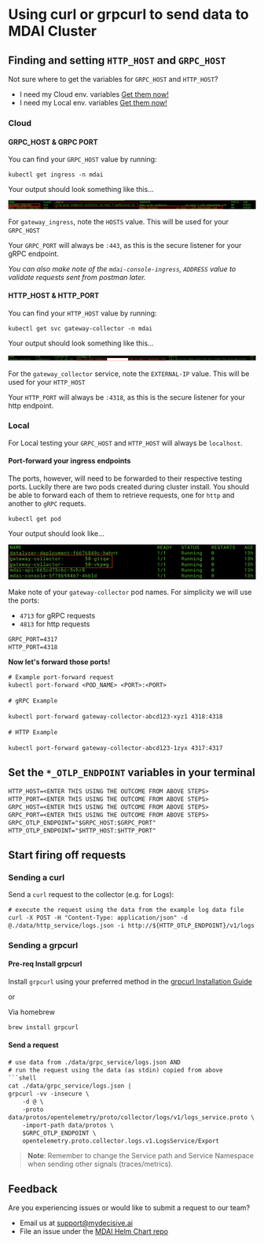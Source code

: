 #  Using curl or grpcurl to send data to MDAI Cluster

## Finding and setting `HTTP_HOST` and `GRPC_HOST`

Not sure where to get the variables for `GRPC_HOST` and `HTTP_HOST`?
* I need my Cloud env. variables [Get them now!](./README.md#cloud)
* I need my Local env. variables [Get them now!](./README.md#cloud)

### Cloud

#### GRPC_HOST & GRPC PORT

You can find your `GRPC_HOST` value by running:

```shell
kubectl get ingress -n mdai
```

Your output should look something like this...

<a href="./media/ingress-output.png" target="_blank">
  <img alt="example ingress output" src="./media/ingress-output.png" />
</a>

For `gateway_ingress`, note the `HOSTS` value. This will be used for your `GRPC_HOST`

Your `GRPC_PORT` will always be `:443`, as this is the secure listener for your gRPC endpoint.

*You can also make note of the `mdai-console-ingress`, `ADDRESS` value to validate requests sent from postman later.*

#### HTTP_HOST & HTTP_PORT

You can find your `HTTP_HOST` value by running:

```shell
kubectl get svc gateway-collector -n mdai
```

Your output should look something like this...

<a href="./media/service-output.png" target="_blank">
  <img alt="example ingress output" src="./media/service-output.png" />
</a>


For the `gateway_collector` service, note the `EXTERNAL-IP` value. This will be used for your `HTTP_HOST`

Your `HTTP_PORT` will always be `:4318`, as this is the secure listener for your http endpoint.


### Local

For Local testing your `GRPC_HOST` and `HTTP_HOST` will always be `localhost`.


#### Port-forward your ingress endpoints

The ports, however, will need to be forwarded to their respective testing ports. Luckily there are two pods created during cluster install. You should be able to forward each of them to retrieve requests, one for `http` and another to `gRPC` requets.

```shell
kubectl get pod
```

Your output should look like...

<a href="./media/pods-output.png" target="_blank">
  <img alt="example pods output" src="./media/pods-output.png" />
</a>

Make note of your `gateway-collector` pod names. For simplicity we will use the ports:
* `4713` for gRPC requests
* `4813` for http requests

```shell
GRPC_PORT=4317
HTTP_PORT=4318
```


**Now let's forward those ports!**

```shell
# Example port-forward request
kubectl port-forward <POD_NAME> <PORT>:<PORT>

# gRPC Example

kubectl port-forward gateway-collector-abcd123-xyz1 4318:4318

# HTTP Example

kubectl port-forward gateway-collector-abcd123-1zyx 4317:4317
```


## Set the `*_OTLP_ENDPOINT` variables in your terminal

```shell
HTTP_HOST=<ENTER THIS USING THE OUTCOME FROM ABOVE STEPS>
HTTP_PORT=<ENTER THIS USING THE OUTCOME FROM ABOVE STEPS>
GRPC_HOST=<ENTER THIS USING THE OUTCOME FROM ABOVE STEPS>
GRPC_PORT=<ENTER THIS USING THE OUTCOME FROM ABOVE STEPS>
GRPC_OTLP_ENDPOINT="$GRPC_HOST:$GRPC_PORT"
HTTP_OTLP_ENDPOINT="$HTTP_HOST:$HTTP_PORT"
```

## Start firing off requests

### Sending a curl

Send a `curl` request to the collector (e.g. for Logs):

```shell
# execute the request using the data from the example log data file
curl -X POST -H "Content-Type: application/json" -d @./data/http_service/logs.json -i http://${HTTP_OTLP_ENDPOINT}/v1/logs
```


### Sending a grpcurl

#### Pre-req Install grpcurl

Install `grpcurl` using your preferred method in the [grpcurl Installation Guide](https://github.com/fullstorydev/grpcurl)

or

Via homebrew
```shell
brew install grpcurl
```

#### Send a request

```shell
# use data from ./data/grpc_service/logs.json AND
# run the request using the data (as stdin) copied from above
```shell
cat ./data/grpc_service/logs.json |
grpcurl -vv -insecure \
    -d @ \
    -proto data/protos/opentelemetry/proto/collector/logs/v1/logs_service.proto \
    -import-path data/protos \
    $GRPC_OTLP_ENDPOINT \
    opentelemetry.proto.collector.logs.v1.LogsService/Export
```

> **Note**: Remember to change the Service path and Service Namespace when sending other signals (traces/metrics).


## Feedback

Are you experiencing issues or would like to submit a request to our team?
* Email us at <a href="mailto:support@mydecisive.ai" target="_blank">support@mydecisive.ai</a>
* File an issue under the <a href="https://github.com/DecisiveAI/mdai-helm-chart/issues/new" target="_blank">MDAI Helm Chart repo</a>
